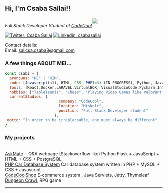 <h2> Hi, I'm Csaba Sallai!!</h2>
<p><em>Full Stack Developer Student at <a href="http://www.codecool.com">CodeCool</a><img src="https://i.imgur.com/TFqs3yE.png" width="30"></br>
</em></p>

[![Twitter: Csaba Sallai](https://img.shields.io/twitter/follow/CsabaSallai?style=social)](https://twitter.com/sallcsa1212)
[![Linkedin: csabasallai](https://img.shields.io/badge/-csabasallai-blue?style=flat-square&logo=Linkedin&logoColor=white&link=https://www.linkedin.com/in/csaba-sallai-8aa981211//)](https://www.linkedin.com/in/csaba-sallai-8aa981211/)

Contact details: 
<br>Email: sallcsa.csaba8@gmail.com</br>



### A few things ABOUT ME!...  

```javascript
const csabi = {
  pronouns: "HE" | "HIM",
  code: [Javascript(<3), HTML, CSS, PHP(<3) (IN PROGRESS), Python, Java EE & Java Spring(IN PROGRESS)],
  tools: [React,Docker,LARAVEL,VirtualBOX, VisualStudioCode,Pycharm,IntelIJJ IDEA]
  hobbies: ["TableTennis", "Chess", "Playing Video Games like Valorant, LOL, CS:GO"],
  currentStudies: {
                        company: "CodeCool",
                        location: "Miskolc",
                        position: "Full-Stack Developer student"
                      },
 motto: "In order to be irreplaceable, one must always be different"
}
```

### My projects

<br><a href="https://github.com/csabika98/AskMate">AskMate</a>-- Q&A webpage (Stackoverflow like) Python Flask + JavaScript + HTML + CSS + PostgreSQL</br>
<a href="https://github.com/csabika98/phpcardatabase">PHP Car Database System</a> Car database system written in PHP + MySQL + CSS + Javascript
<br><a href="https://github.com/csabika98/CodeCoolShop">CodeCoolShop</a> E-commerce system , Java Servlets, Jetty, Thymeleaf</br>
<a href="https://github.com/csabika98/DungeonCrawl">Dungeon Crawl</a>, RPG game

---
